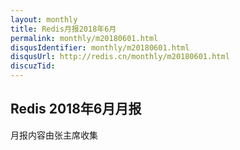 ```yaml
---
layout: monthly
title: Redis月报2018年6月
permalink: monthly/m20180601.html
disqusIdentifier: monthly/m20180601.html
disqusUrl: http://redis.cn/monthly/m20180601.html
discuzTid: 
---
```



## Redis 2018年6月月报 ##

月报内容由张主席收集